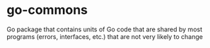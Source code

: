 # go-commons
Go package that contains units of Go code that are shared by most programs (errors, interfaces, etc.) that are not very likely to change 


